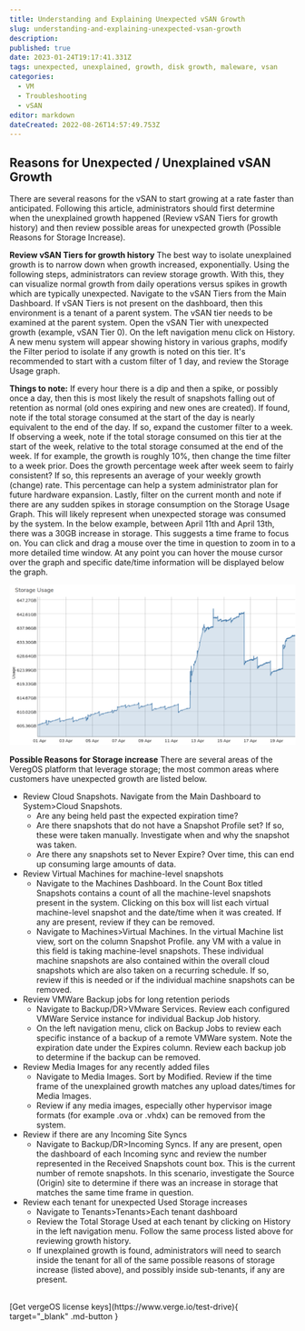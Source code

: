 ```yaml
---
title: Understanding and Explaining Unexpected vSAN Growth
slug: understanding-and-explaining-unexpected-vsan-growth
description: 
published: true
date: 2023-01-24T19:17:41.331Z
tags: unexpected, unexplained, growth, disk growth, maleware, vsan
categories:
  - VM
  - Troubleshooting
  - vSAN
editor: markdown
dateCreated: 2022-08-26T14:57:49.753Z
---
```


## Reasons for Unexpected / Unexplained vSAN Growth
There are several reasons for the vSAN to start growing at a rate faster than anticipated.  Following this article, administrators should first determine when the unexplained growth happened (Review vSAN Tiers for growth history) and then review possible areas for unexpected growth (Possible Reasons for Storage Increase).

**Review vSAN Tiers for growth history**
The best way to isolate unexplained growth is to narrow down when growth increased, exponentially. Using the following steps, administrators can review storage growth. With this, they can visualize normal growth from daily operations versus spikes in growth which are typically unexpected.
Navigate to the vSAN Tiers from the Main Dashboard. If vSAN Tiers is not present on the dashboard, then this environment is a tenant of a parent system.  The vSAN tier needs to be examined at the parent system.
Open the vSAN Tier with unexpected growth (example, vSAN Tier 0).
On the left navigation menu click on History.
A new menu system will appear showing history in various graphs, modify the Filter period to isolate if any growth is noted on this tier.
It's recommended to start with a custom filter of 1 day, and review the Storage Usage graph.

**Things to note:**
If every hour there is a dip and then a spike, or possibly once a day, then this is most likely the result of snapshots falling out of retention as normal (old ones expiring and new ones are created). If found, note if the total storage consumed at the start of the day is nearly equivalent to the end of the day. If so, expand the customer filter to a week.
If observing a week, note if the total storage consumed on this tier at the start of the week, relative to the total storage consumed at the end of the week.  If for example, the growth is roughly 10%, then change the time filter to a week prior.  Does the growth percentage week after week seem to fairly consistent? If so, this represents an average of your weekly growth (change) rate. This percentage can help a system administrator plan for future hardware expansion.
Lastly, filter on the current month and note if there are any sudden spikes in storage consumption on the Storage Usage Graph.  This will likely represent when unexpected storage was consumed by the system.  In the below example, between April 11th and April 13th, there was a 30GB increase in storage.  This suggests a time frame to focus on.  You can click and drag a mouse over the time in question to zoom in to a more detailed time window.  At any point you can hover the mouse cursor over the graph and specific date/time information will be displayed below the graph.

![vsan_unexpected_growth.png](/docs/public/vsan_unexpected_growth.png)


**Possible Reasons for Storage increase**
There are several areas of the VeregOS platform that leverage storage; the most common areas where customers have unexpected growth are listed below.
- Review Cloud Snapshots.  Navigate from the Main Dashboard to System>Cloud Snapshots. 
   - Are any being held past the expected expiration time?
   - Are there snapshots that do not have a Snapshot Profile set?  If so, these were taken manually.  Investigate when and why the snapshot was taken.
  - Are there any snapshots set to Never Expire? Over time, this can end up consuming large amounts of data.
- Review Virtual Machines for machine-level snapshots
  - Navigate to the Machines Dashboard.  In the Count Box titled Snapshots contains a count of all the machine-level snapshots present in the system.  Clicking on this box will list each virtual machine-level snapshot and the date/time when it was created. If any are present, review if they can be removed.
  - Navigate to Machines>Virtual Machines.  In the virtual Machine list view, sort on the column Snapshot Profile. any VM with a value in this field is taking machine-level snapshots.  These individual machine snapshots are also contained within the overall cloud snapshots which are also taken on a recurring schedule.  If so, review if this is needed or if the individual machine snapshots can be removed.
- Review VMWare Backup jobs for long retention periods
  - Navigate to Backup/DR>VMware Services.  Review each configured VMWare Service instance for individual Backup Job history.
  - On the left navigation menu, click on Backup Jobs to review each specific instance of a backup of a remote VMWare system.  Note the expiration date under the Expires column.  Review each backup job to determine if the backup can be removed.  
- Review Media Images for any recently added files
  - Navigate to Media Images.  Sort by Modified.  Review if the time frame of the unexplained growth matches any upload dates/times for Media Images.
  - Review if any media images, especially other hypervisor image formats (for example .ova or .vhdx) can be removed from the system.
- Review if there are any Incoming Site Syncs
  - Navigate to Backup/DR>Incoming Syncs.  If any are present, open the dashboard of each Incoming sync and review the number represented in the Received Snapshots count box.  This is the current number of remote snapshots.  In this scenario, investigate the Source (Origin) site to determine if there was an increase in storage that matches the same time frame in question.
- Review each tenant for unexpected Used Storage increases
  - Navigate to Tenants>Tenants>Each tenant dashboard
  - Review the Total Storage Used at each tenant by clicking on History in the left navigation menu.  Follow the same process listed above for reviewing growth history.
  - If unexplained growth is found, administrators will need to search inside the tenant for all of the same possible reasons of storage increase (listed above), and possibly inside sub-tenants, if any are present.

<br>
[Get vergeOS license keys](https://www.verge.io/test-drive){ target="_blank" .md-button }
